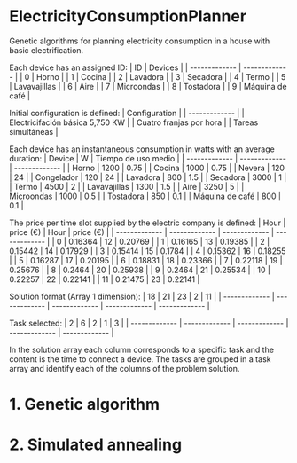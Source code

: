 # ElectricityConsumptionPlanner
Genetic algorithms for planning electricity consumption in a house with basic electrification.

Each device has an assigned ID:
| ID | Devices |
| ------------- | ------------- |
| 0  | Horno |
| 1  | Cocina  |
| 2  | Lavadora |
| 3  | Secadora |
| 4  | Termo  |
| 5  | Lavavajillas |
| 6  | Aire  |
| 7  | Microondas |
| 8  | Tostadora  |
| 9  | Máquina de café  |


Initial configuration is defined:
| Configuration |
| ------------- | 
| Electricifación básica 5,750 KW  |
| Cuatro franjas por hora  |
| Tareas simultáneas  | 


Each device has an instantaneous consumption in watts with an average duration:
| Device | W | Tiempo de uso medio |
| ------------- | ------------- | ------------- |
| Horno | 1200 | 0.75 |
| Cocina  | 1000 | 0.75 |
| Nevera  | 120 | 24 |
| Congelador | 120 | 24 |
| Lavadora | 800 | 1.5 |
| Secadora | 3000 | 1 |
| Termo  | 4500 | 2 |
| Lavavajillas | 1300 | 1.5 |
| Aire  | 3250 | 5 |
| Microondas | 1000 | 0.5 |
| Tostadora  | 850 | 0.1 |
| Máquina de café  | 800 | 0.1 |


The price per time slot supplied by the electric company is defined:
| Hour | price (€) |  Hour | price (€) |
| ------------- | ------------- | ------------- | ------------- |
| 0 | 0.16364 | 12 | 0.20769 |
| 1  | 0.16165 | 13 | 0.19385 |
| 2  | 0.15442 | 14 | 0.17929 |
| 3 | 0.15414 | 15 | 0.1784 |
| 4 | 0.15362 | 16 | 0.18255 |
| 5 | 0.16287 | 17 | 0.20195 |
| 6  | 0.18831 | 18 | 0.23366 |
| 7 | 0.22118 | 19 | 0.25676 |
| 8  | 0.2464 | 20 | 0.25938 |
| 9 | 0.2464 | 21 | 0.25534 |
| 10  | 0.22257 | 22 | 0.22141 |
| 11  | 0.21475 | 23 | 0.22141 |

Solution format (Array 1 dimension):
| 18 | 21 |  23 | 2 | 11 |
| ------------- | ------------- | ------------- | ------------- | ------------- |

Task selected:
| 2 | 6 |  2 | 1 | 3 |
| ------------- | ------------- | ------------- | ------------- | ------------- |

In the solution array each column corresponds to a specific task and the content is the time to connect a device.
The tasks are grouped in a task array and identify each of the columns of the problem solution.


# 1. Genetic algorithm

# 2. Simulated annealing
